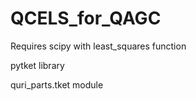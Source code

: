 # QCELS_for_QAGC
Requires scipy with least_squares function

pytket library

quri_parts.tket module

